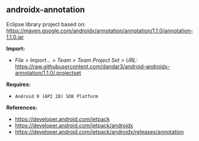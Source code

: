 ## androidx-annotation

Eclipse library project based on:<br/>
https://maven.google.com/androidx/annotation/annotation/1.1.0/annotation-1.1.0.jar

**Import:**
- _File > Import... > Team > Team Project Set > URL:_<br/>
  https://raw.githubusercontent.com/dandar3/android-androidx-annotation/1.1.0/.projectset

**Requires:**
- `Android 9 (API 28) SDK Platform`

**References:**
- https://developer.android.com/jetpack
- https://developer.android.com/jetpack/androidx
- https://developer.android.com/jetpack/androidx/releases/annotation